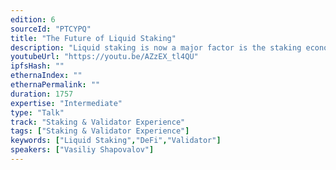 ```yaml
---
edition: 6
sourceId: "PTCYPQ"
title: "The Future of Liquid Staking"
description: "Liquid staking is now a major factor is the staking economy and staking protocol design. I'm going to lay out how I think it's going to interact with future DeFi, protocol development, MEV, interchain communication, L2s and modular blockchains. How liquid staking protocols will have to change with the blockchain world, and how to make them to shape themselves better."
youtubeUrl: "https://youtu.be/AZzEX_tl4QU"
ipfsHash: ""
ethernaIndex: ""
ethernaPermalink: ""
duration: 1757
expertise: "Intermediate"
type: "Talk"
track: "Staking & Validator Experience"
tags: ["Staking & Validator Experience"]
keywords: ["Liquid Staking","DeFi","Validator"]
speakers: ["Vasiliy Shapovalov"]
---
```

